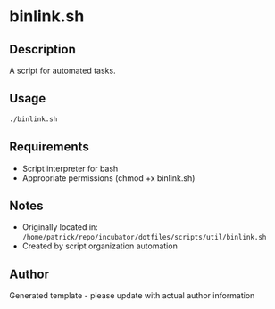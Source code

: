 # binlink.sh

## Description
A script for automated tasks.

## Usage
```bash
./binlink.sh
```

## Requirements
- Script interpreter for bash
- Appropriate permissions (chmod +x binlink.sh)

## Notes
- Originally located in: `/home/patrick/repo/incubator/dotfiles/scripts/util/binlink.sh`
- Created by script organization automation

## Author
Generated template - please update with actual author information
